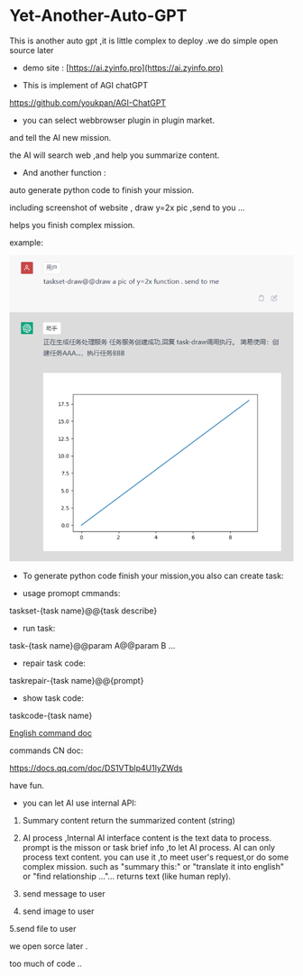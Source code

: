 # Yet-Another-Auto-GPT
This is another auto gpt ,it is little complex to deploy .we do simple open source later

- demo site :
[https://ai.zyinfo.pro](https://ai.zyinfo.pro)


- This is implement of AGI chatGPT

https://github.com/youkpan/AGI-ChatGPT


- you can select webbrowser plugin in plugin market.

and tell the AI new mission.

the AI will search web ,and help you summarize content.


- And another function :

auto generate python code to finish your mission.

including screenshot of website , draw y=2x pic ,send to you ... 

helps you finish complex mission.

example:

![](https://github.com/hayooucom/Yet-Another-Auto-GPT/blob/main/img/draw.png?raw=true)


- To generate python code finish your mission,you also can create task:

* usage promopt cmmands:

taskset-{task name}@@{task describe}


* run task:

task-{task name}@@param A@@param B ...

* repair task code:

taskrepair-{task name}@@{prompt}


* show task code:

taskcode-{task name}

[English command doc](https://docs.qq.com/doc/p/190a424fc89ace11c54543af8e127a241fe10c5d?u=403451cede784d1c82e357a25f1f8e28)


commands CN doc:

https://docs.qq.com/doc/DS1VTblp4U1lyZWds

have fun.


* you can let AI use internal API:

1. Summary content
return the summarized content (string)

2. AI process ,Internal AI interface
content is the text data to process.
prompt is the misson or task brief info ,to let AI process. AI can only process text content.
you can use it ,to meet user's request,or do some complex mission.
such as "summary this:" or "translate it into english" or "find relationship ..."...
returns text (like human reply).

3. send message to user

4. send image to user

5.send file to user


we open sorce later .

too much of code ..

